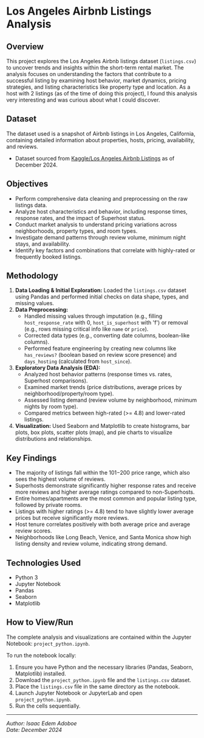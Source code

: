 # Los Angeles Airbnb Listings Analysis

## Overview

This project explores the Los Angeles Airbnb listings dataset (`listings.csv`) to uncover trends and insights within the short-term rental market. The analysis focuses on understanding the factors that contribute to a successful listing by examining host behavior, market dynamics, pricing strategies, and listing characteristics like property type and location. As a host with 2 listings (as of the time of doing this project), I found this analysis very interesting and was curious about what I could discover. 

## Dataset

The dataset used is a snapshot of Airbnb listings in Los Angeles, California, containing detailed information about properties, hosts, pricing, availability, and reviews.

* Dataset sourced from [Kaggle/Los Angeles Airbnb Listings](https://www.kaggle.com/datasets/oscarbatiz/los-angeles-airbnb-listings) as of December 2024.

## Objectives

*   Perform comprehensive data cleaning and preprocessing on the raw listings data.
*   Analyze host characteristics and behavior, including response times, response rates, and the impact of Superhost status.
*   Conduct market analysis to understand pricing variations across neighborhoods, property types, and room types.
*   Investigate demand patterns through review volume, minimum night stays, and availability.
*   Identify key factors and combinations that correlate with highly-rated or frequently booked listings.

## Methodology

1.  **Data Loading & Initial Exploration:** Loaded the `listings.csv` dataset using Pandas and performed initial checks on data shape, types, and missing values.
2.  **Data Preprocessing:**
    *   Handled missing values through imputation (e.g., filling `host_response_rate` with 0, `host_is_superhost` with 'f') or removal (e.g., rows missing critical info like `name` or `price`).
    *   Corrected data types (e.g., converting date columns, boolean-like columns).
    *   Performed feature engineering by creating new columns like `has_reviews?` (boolean based on review score presence) and `days_hosting` (calculated from `host_since`).
3.  **Exploratory Data Analysis (EDA):**
    *   Analyzed host behavior patterns (response times vs. rates, Superhost comparisons).
    *   Examined market trends (price distributions, average prices by neighborhood/property/room type).
    *   Assessed listing demand (review volume by neighborhood, minimum nights by room type).
    *   Compared metrics between high-rated (>= 4.8) and lower-rated listings.
4.  **Visualization:** Used Seaborn and Matplotlib to create histograms, bar plots, box plots, scatter plots (map), and pie charts to visualize distributions and relationships.

## Key Findings

*   The majority of listings fall within the $101-$200 price range, which also sees the highest volume of reviews.
*   Superhosts demonstrate significantly higher response rates and receive more reviews and higher average ratings compared to non-Superhosts.
*   Entire homes/apartments are the most common and popular listing type, followed by private rooms.
*   Listings with higher ratings (>= 4.8) tend to have slightly lower average prices but receive significantly more reviews.
*   Host tenure correlates positively with both average price and average review scores.
*   Neighborhoods like Long Beach, Venice, and Santa Monica show high listing density and review volume, indicating strong demand.

## Technologies Used

*   Python 3
*   Jupyter Notebook
*   Pandas
*   Seaborn
*   Matplotlib

## How to View/Run

The complete analysis and visualizations are contained within the Jupyter Notebook: `project_python.ipynb`.

To run the notebook locally:
1.  Ensure you have Python and the necessary libraries (Pandas, Seaborn, Matplotlib) installed.
2.  Download the `project_python.ipynb` file and the `listings.csv` dataset.
3.  Place the `listings.csv` file in the same directory as the notebook.
4.  Launch Jupyter Notebook or JupyterLab and open `project_python.ipynb`.
5.  Run the cells sequentially.

---

*Author: Isaac Edem Adoboe*  
*Date: December 2024*
